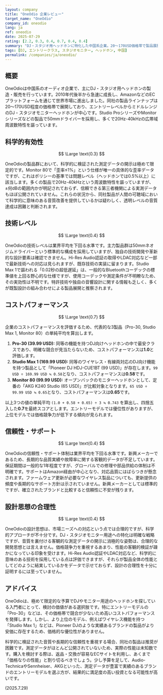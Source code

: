 ```yaml
---
layout: company
title: "OneOdio 企業レビュー"
target_name: "OneOdio"
company_id: oneodio
lang: ja
ref: oneodio
date: 2025-07-29
rating: [2.2, 0.3, 0.4, 0.7, 0.4, 0.4]
summary: "DJ・スタジオ用ヘッドホンに特化した中国系企業。20～170USD価格帯で製品展開するが、測定性能データの開示が不十分で科学的有効性に疑問が残る。エントリーモデルは高いコストパフォーマンスを示すが、上位モデルでは価格競争力が低下する傾向がある。"
tags: [DJ, エントリークラス, スタジオモニター, ヘッドホン, 中国]
permalink: /companies/ja/oneodio/
---
```

## 概要

OneOdioは中国系のオーディオ企業で、主にDJ・スタジオ用ヘッドホンの製造・販売を行っています。2010年代後半から急速に成長し、AmazonなどのECプラットフォームを通じて世界市場に進出しました。同社の製品ラインナップは20～170USD程度の価格帯で展開しており、エントリーレベルからミドルレンジのDJ・スタジオモニターヘッドホンが中心です。Studio ProシリーズやMonitorシリーズなどの製品で50mmドライバーを採用し、多くで20Hz-40kHzの広帯域周波数特性を謳っています。

## 科学的有効性

$$ \Large \text{0.3} $$

OneOdioの製品群において、科学的に検証された測定データの開示は極めて限定的です。Monitor 80で「歪率≤1%」という仕様が唯一の具体的な歪率データですが、これはポリシーの基準では問題レベル（ヘッドホンでは0.5%以上）に該当します。多くの製品で20Hz-40kHzという周波数特性を謳っていますが、±何dBの範囲内かが明記されておらず、信頼できる第三者機関による実測データもほぼ公開されていません。これらの状況から、同社製品が人間の可聴域において科学的に意味のある音質改善を提供しているかは疑わしく、透明レベルの音質達成は困難と判断されます。

## 技術レベル

$$ \Large \text{0.4} $$

OneOdioの技術レベルは業界平均を下回る水準です。主力製品群は50mmネオジムドライバーという標準的な構成を採用していますが、独自の技術開発や革新的な設計要素は確認できません。Hi-Res Audio認証の取得やLDAC対応など一部で最新技術への対応は見られますが、既存技術の実装に留まります。Studio Max 1で謳われる「0.02秒の超低遅延」は、一般的なBluetoothコーデックの標準値を上回る野心的な仕様ですが、使用コーデックや測定条件が不明瞭なため、その実効性は不明です。特許技術や独自の音響設計に関する情報も乏しく、多くが既製設計の組み合わせによる製品展開と推察されます。

## コストパフォーマンス

$$ \Large \text{0.7} $$

企業のコストパフォーマンスを評価するため、代表的な3製品（Pro-30, Studio Max 1, Monitor 80）の単純平均を算出します。
1.  **Pro-30 (39.99 USD):** 同等の機能を持つDJ向けヘッドホンの中で最安クラスであり、明確な競合が見当たらないため、コストパフォーマンスは**1.0**と評価します。
2.  **Studio Max 1 (169.99 USD):** 同等のワイヤレス・有線両対応のDJ向け機能を持つ製品として「Pioneer DJ HDJ-CUE1BT (99 USD)」が存在します。`99 USD ÷ 169.99 USD ≒ 0.58`となり、コストパフォーマンスは**0.58**です。
3.  **Monitor 80 (99.99 USD):** オープンバックのモニターヘッドホンとして、定番の「AKG K240 Studio (65 USD)」が比較対象となります。`65 USD ÷ 99.99 USD ≒ 0.65`となり、コストパフォーマンスは**0.65**です。

以上3つの値の単純平均 `(1.0 + 0.58 + 0.65) ÷ 3 ≒ 0.743` を算出し、四捨五入した**0.7**を最終スコアとします。エントリーモデルでは優位性がありますが、上位モデルでは価格競争力が低下する傾向が見られます。

## 信頼性・サポート

$$ \Large \text{0.4} $$

OneOdioの信頼性・サポート体制は業界平均を下回る水準です。新興メーカーであるため、長期的な品質実績や故障率に関する客観的データが不足しています。保証期間は一般的な1年程度ですが、グローバルでの修理や部品供給の体制は不明確です。サポートはAmazon経由が中心となり、対応品質にはばらつきが懸念されます。ファームウェア更新が必要なワイヤレス製品についても、更新提供の頻度や長期的なサポート方針は示されていません。新興メーカーとしては標準的ですが、確立されたブランドと比較すると信頼性に不安が残ります。

## 設計思想の合理性

$$ \Large \text{0.4} $$

OneOdioの設計思想は、市場ニーズへの対応という点では合理的ですが、科学的アプローチが不十分です。DJ・スタジオモニター用途への特化は明確な戦略ですが、音質を裏付ける客観的な測定データの開示に消極的な姿勢は、合理的な開発思想とは言えません。価格競争力を重視するあまり、性能の客観的検証が疎かになっている印象を受けます。Hi-Res Audio認証やLDAC対応など、科学的に意味のある技術を採用している点は評価できますが、それらが製品全体の性能としてどのように結実しているかをデータで示せておらず、設計の合理性を十分に証明するには至っていません。

## アドバイス

OneOdioは、極めて限定的な予算でDJやモニター用途のヘッドホンを探している入門者にとって、検討の価値がある選択肢です。特にエントリーモデルの「Pro-30」などは、その価格帯で競合が少ないため高いコストパフォーマンスを発揮します。しかし、より上位のモデル、例えばワイヤレス機能を持つ「Studio Max 1」などは、Pioneer DJのような実績あるブランドの製品がより安価に存在するため、価格的な優位性がありません。

科学的に検証された音質や長期的な信頼性を重視する場合、同社の製品は推奨が困難です。測定データがほとんど公開されていないため、実際の性能は未知数です。購入を検討する際は、返品・交換が容易なECサイトを利用し、あくまで「価格なりの性能」と割り切るべきでしょう。少し予算を足して、Audio-TechnicaやSennheiser、AKGといった、測定データが豊富で実績のあるブランドのエントリーモデルを選ぶ方が、結果的に満足度の高い投資となる可能性が高いです。

(2025.7.29)
